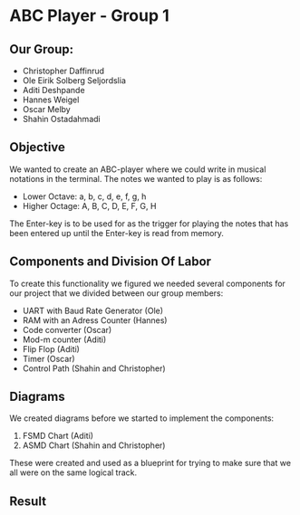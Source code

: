 # ABC Player - Group 1

## Our Group:
- Christopher Daffinrud
- Ole Eirik Solberg Seljordslia
- Aditi Deshpande
- Hannes Weigel
- Oscar Melby
- Shahin Ostadahmadi

## Objective
We wanted to create an ABC-player where we could write in musical notations in the terminal.
The notes we wanted to play is as follows:
- Lower Octave: a, b, c, d, e, f, g, h
- Higher Octage: A, B, C, D, E, F, G, H

The Enter-key is to be used for as the trigger for playing the notes that has been entered up until the Enter-key is read from memory.

## Components and Division Of Labor
To create this functionality we figured we needed several components for our project that we divided between our group members:
- UART with Baud Rate Generator (Ole)
- RAM with an Adress Counter (Hannes)
- Code converter (Oscar)
- Mod-m counter (Aditi)
- Flip Flop (Aditi)
- Timer (Oscar)
- Control Path (Shahin and Christopher)

## Diagrams

We created diagrams before we started to implement the components: 

1. FSMD Chart (Aditi)
2. ASMD Chart (Shahin and Christopher)

These were created and used as a blueprint for trying to make sure that we all were on the same logical track.

## Result



